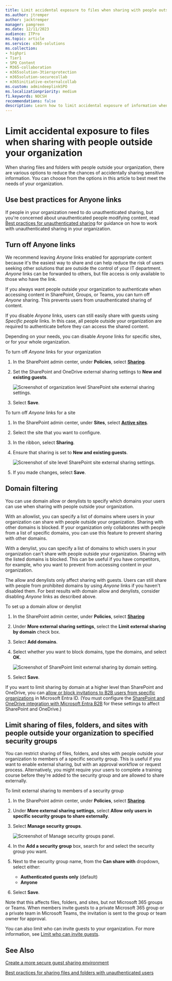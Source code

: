 ```yaml
---
title: Limit accidental exposure to files when sharing with people outside your organization
ms.author: jtremper
author: jacktremper
manager: pamgreen
ms.date: 12/11/2023
audience: ITPro
ms.topic: article
ms.service: o365-solutions
ms.collection: 
- highpri
- Tier1
- SPO_Content
- M365-collaboration
- m365solution-3tiersprotection
- m365solution-securecollab
- m365initiative-externalcollab
ms.custom: admindeeplinkSPO
ms.localizationpriority: medium
f1.keywords: NOCSH
recommendations: false
description: Learn how to limit accidental exposure of information when sharing files with people outside your organization.
---
```


# Limit accidental exposure to files when sharing with people outside your organization

When sharing files and folders with people outside your organization, there are various options to reduce the chances of accidentally sharing sensitive information. You can choose from the options in this article to best meet the needs of your organization.

## Use best practices for Anyone links

If people in your organization need to do unauthenticated sharing, but you're concerned about unauthenticated people modifying content, read [Best practices for unauthenticated sharing](best-practices-anonymous-sharing.md) for guidance on how to work with unauthenticated sharing in your organization.

## Turn off Anyone links

We recommend leaving *Anyone* links enabled for appropriate content because it's the easiest way to share and can help reduce the risk of users seeking other solutions that are outside the control of your IT department. *Anyone* links can be forwarded to others, but file access is only available to those who have the link.

If you always want people outside your organization to authenticate when accessing content in SharePoint, Groups, or Teams, you can turn off *Anyone* sharing. This prevents users from unauthenticated sharing of content.

If you disable *Anyone* links, users can still easily share with guests using *Specific people* links. In this case, all people outside your organization are required to authenticate before they can access the shared content.

Depending on your needs, you can disable *Anyone* links for specific sites, or for your whole organization.

To turn off *Anyone* links for your organization

1. In the SharePoint admin center, under **Policies**, select <a href="https://go.microsoft.com/fwlink/?linkid=2185222" target="_blank">**Sharing**</a>.
1. Set the SharePoint and OneDrive external sharing settings to **New and existing guests**.

   ![Screenshot of organization level SharePoint site external sharing settings.](../media/sharepoint-organization-external-sharing-controls-new-users.png)

1. Select **Save**.

To turn off *Anyone* links for a site

1. In the SharePoint admin center, under **Sites**, select <a href="https://go.microsoft.com/fwlink/?linkid=2185220" target="_blank">**Active sites**</a>.
1. Select the site that you want to configure.
1. In the ribbon, select **Sharing**.
1. Ensure that sharing is set to **New and existing guests**.

   ![Screenshot of site level SharePoint site external sharing settings.](../media/sharepoint-site-external-sharing-settings.png)

1. If you made changes, select **Save**.

## Domain filtering

You can use domain allow or denylists to specify which domains your users can use when sharing with people outside your organization.

With an allowlist, you can specify a list of domains where users in your organization can share with people outside your organization. Sharing with other domains is blocked. If your organization only collaborates with people from a list of specific domains, you can use this feature to prevent sharing with other domains.

With a denylist, you can specify a list of domains to which users in your organization can't share with people outside your organization. Sharing with the listed domains is blocked. This can be useful if you have competitors, for example, who you want to prevent from accessing content in your organization.

The allow and denylists only affect sharing with guests. Users can still share with people from prohibited domains by using *Anyone* links if you haven't disabled them. For best results with domain allow and denylists, consider disabling *Anyone* links as described above.

To set up a domain allow or denylist

1. In the SharePoint admin center, under **Policies**, select <a href="https://go.microsoft.com/fwlink/?linkid=2185222" target="_blank">**Sharing**</a>
1. Under **More external sharing settings**, select the **Limit external sharing by domain** check box.
1. Select **Add domains**.
1. Select whether you want to block domains, type the domains, and select **OK**.

   ![Screenshot of SharePoint limit external sharing by domain setting.](../media/sharepoint-sharing-block-domain.png)

1. Select **Save**.

If you want to limit sharing by domain at a higher level than SharePoint and OneDrive, you can [allow or block invitations to B2B users from specific organizations](/entra/external-id/allow-deny-list) in Microsoft Entra ID. (You must configure the [SharePoint and OneDrive integration with Microsoft Entra B2B](/sharepoint/sharepoint-azureb2b-integration-preview) for these settings to affect SharePoint and OneDrive.)

## Limit sharing of files, folders, and sites with people outside your organization to specified security groups

You can restrict sharing of files, folders, and sites with people outside your organization to members of a specific security group. This is useful if you want to enable external sharing, but with an approval workflow or request process. Alternatively, you might require your users to complete a training course before they're added to the security group and are allowed to share externally.

To limit external sharing to members of a security group

1. In the SharePoint admin center, under **Policies**, select <a href="https://go.microsoft.com/fwlink/?linkid=2185222" target="_blank">**Sharing**</a>.
1. Under **More external sharing settings**, select **Allow only users in specific security groups to share externally**.
1. Select **Manage security groups**.

    ![Screenshot of Manage security groups panel.](/sharepoint/sharepointonline/media/manage-security-groups.png)

1. In the **Add a security group** box, search for and select the security group you want.

1. Next to the security group name, from the **Can share with** dropdown, select either:

    - **Authenticated guests only** (default)
    - **Anyone**

1. Select **Save**.

Note that this affects files, folders, and sites, but not Microsoft 365 groups or Teams. When members invite guests to a private Microsoft 365 group or a private team in Microsoft Teams, the invitation is sent to the group or team owner for approval.

You can also limit who can invite guests to your organization. For more information, see [Limit who can invite guests](limit-who-can-invite-guests.md).

## See Also

[Create a more secure guest sharing environment](create-secure-guest-sharing-environment.md)

[Best practices for sharing files and folders with unauthenticated users](best-practices-anonymous-sharing.md)
